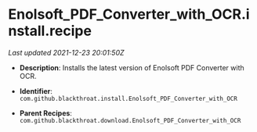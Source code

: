 # Enolsoft_PDF_Converter_with_OCR.install.recipe

_Last updated 2021-12-23 20:01:50Z_

- **Description**: Installs the latest version of Enolsoft PDF Converter with OCR.

- **Identifier**: `com.github.blackthroat.install.Enolsoft_PDF_Converter_with_OCR`

- **Parent Recipes**: `com.github.blackthroat.download.Enolsoft_PDF_Converter_with_OCR`
